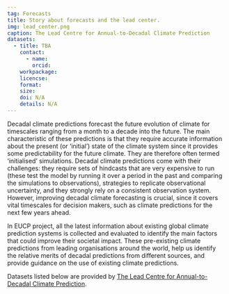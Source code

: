 ```yaml
---
tag: Forecasts
title: Story about forecasts and the lead center.
img: lead_center.png
caption: The Lead Centre for Annual-to-Decadal Climate Prediction
datasets:
  - title: TBA
    contact:
      - name:
        orcid:
    workpackage:
    licencse:
    format:
    size:
    doi: N/A
    details: N/A
---
```


Decadal climate predictions forecast the future evolution of climate for timescales ranging from a month to a decade into the future. The main characteristic of these predictions is that they require accurate information about the present (or ‘initial’) state of the climate system since it provides some predictability for the future climate. They are therefore often termed ‘initialised’ simulations. Decadal climate predictions come with their challenges: they require sets of hindcasts that are very expensive to run (these test the model by running it over a period in the past and comparing the simulations to observations), strategies to replicate observational uncertainty, and they strongly rely on a consistent observation system. However, improving decadal climate forecasting is crucial, since it covers vital timescales for decision makers, such as climate predictions for the next few years ahead.

In EUCP project, all the latest information about existing global climate prediction systems is collected and evaluated to identify the main factors that could improve their societal impact. These pre-existing climate predictions from leading organisations around the world, help us identify the relative merits of decadal predictions from different sources, and provide guidance on the use of existing climate predictions.

Datasets listed below are provided by [The Lead Centre for Annual-to-Decadal Climate Prediction](https://hadleyserver.metoffice.gov.uk/wmolc/).
